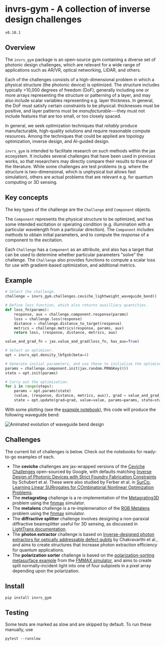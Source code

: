 # invrs-gym - A collection of inverse design challenges
`v0.10.1`

## Overview
The `invrs_gym` package is an open-source gym containing a diverse set of photonic design challenges, which are relevant for a wide range of applications such as AR/VR, optical networking, LIDAR, and others.

Each of the challenges consists of a high-dimensional problem in which a physical structure (the photonic device) is optimized. The structure includes typically >10,000 degrees of freedom (DoF), generally including one or more arrays representing the structure or patterning of a layer, and may also include scalar variables representing e.g. layer thickness. In general, the DoF must satisfy certain constraints to be physical: thicknesses must be positive, and layer patterns must be _manufacturable_---they must not include features that are too small, or too closely spaced.

In general, we seek optimization techniques that _reliably_ produce manufacturable, high-quality solutions and require reasonable compute resources. Among the techniques that could be applied are topology optimization, inverse design, and AI-guided design.

`invrs_gym` is intended to facilitate research on such methods within the jax ecosystem. It includes several challenges that have been used in previous works, so that researchers may directly compare their results to those of the literature. While some challenges are test problems (e.g. where the structure is two-dimensional, which is unphysical but allows fast simulation), others are actual problems that are relevant e.g. for quantum computing or 3D sensing.

## Key concepts
The key types of the challenge are the `Challenge` and `Component` objects.

The `Component` represents the physical structure to be optimized, and has some intended excitation or operating condition (e.g. illumination with a particular wavelength from a particular direction). The `Component` includes methods to obtain initial parameters, and to compute the _response_ of a component to the excitation.

Each `Challenge` has a `Component` as an attribute, and also has a target that can be used to determine whether particular parameters "solve" the challenge. The `Challenge` also provides functions to compute a scalar loss for use with gradient-based optimization, and additional metrics.

## Example
```python
# Select the challenge.
challenge = invrs_gym.challenges.ceviche_lightweight_waveguide_bend()

# Define loss function, which also returns auxilliary quantities.
def loss_fn(params):
    response, aux = challenge.component.response(params)
    loss = challenge.loss(response)
    distance = challenge.distance_to_target(response)
    metrics = challenge.metrics(response, params, aux)
    return loss, (response, distance, metrics, aux)

value_and_grad_fn = jax.value_and_grad(loss_fn, has_aux=True)

# Select an optimizer.
opt = invrs_opt.density_lbfgsb(beta=4)

# Generate initial parameters, and use these to initialize the optimizer state.
params = challenge.component.init(jax.random.PRNGKey(0))
state = opt.init(params)

# Carry out the optimization.
for i in range(steps):
    params = opt.params(state)
    (value, (response, distance, metrics, aux)), grad = value_and_grad_fn(params)
    state = opt.update(grad=grad, value=value, params=params, state=state)
```
With some plotting (see the [example notebook](notebooks/readme_example.ipynb)), this code will produce the following waveguide bend:

![Animated evolution of waveguide bend design](docs/img/waveguide_bend.gif)

## Challenges
The current list of challenges is below. Check out the notebooks for ready-to-go examples of each.

- The **ceviche** challenges are jax-wrapped versions of the [Ceviche Challenges](https://github.com/google/ceviche-challenges) open-sourced by Google, with defaults matching [Inverse Design of Photonic Devices with Strict Foundry Fabrication Constraints](https://pubs.acs.org/doi/10.1021/acsphotonics.2c00313) by Schubert et al. These were also studied by Ferber et al. in [SurCo: Learning Linear SURrogates for COmbinatorial Nonlinear Optimization Problems](https://proceedings.mlr.press/v202/ferber23a/ferber23a.pdf).
- The **metagrating** challenge is a re-implementation of the [Metagrating3D](https://github.com/NanoComp/photonics-opt-testbed/tree/main/Metagrating3D) problem using the [fmmax](https://github.com/facebookresearch/fmmax) simulator.
- The **metalens** challenge is a re-implemenation of the [RGB Metalens](https://github.com/NanoComp/photonics-opt-testbed/tree/main/RGB_metalens) problem using the [fmmax](https://github.com/facebookresearch/fmmax) simulator.
- The **diffractive splitter** challenge involves designing a non-paraxial diffractive beamsplitter useful for 3D sensing, as discussed in [LightTrans documentation](https://www.lighttrans.com/use-cases/application/design-and-rigorous-analysis-of-non-paraxial-diffractive-beam-splitter.html).
- The **photon extractor** challenge is based on [Inverse-designed photon extractors for optically addressable defect qubits](https://opg.optica.org/optica/fulltext.cfm?uri=optica-7-12-1805) by Chakravarthi et al., and aims to create structures that increase photon extraction efficiency for quantum applications.
- The **polarization sorter** challenge is based on the [polarization-sorting metasurface example](https://github.com/facebookresearch/fmmax/blob/main/examples/sorter.py) from the [FMMAX simulator](https://github.com/facebookresearch/fmmax), and aims to create split normally-incident light into one of four subpixels in a pixel array depending upon the polarization.


## Install
```
pip install invrs_gym
```

## Testing
Some tests are marked as slow and are skipped by default. To run these manually, use
```
pytest --runslow
```
